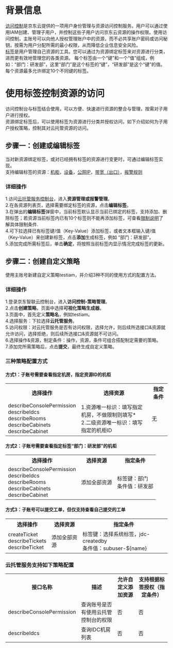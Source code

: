 # 背景信息
[访问控制](https://docs.jdcloud.com/cn/iam/product-overview)是京东云提供的一项用户身份管理与资源访问控制服务。用户可以通过使用IAM创建、管理子用户，并控制这些子用户访问京东云资源的操作权限。使用访问控制，主账号可以向他人授权管理账户中的资源，而不必共享账户密码或访问秘钥，按需为用户分配所需的最小权限，从而降低企业信息安全风险。</br>
[标签](https://docs.jdcloud.com/cn/tag-service/product-overview)是用户管理自己资源的工具。您可以通过为资源绑定标签来对资源进行分类，进而更有效地管理您的各类资源。 每个标签由一个“键”和一个“值”组成，例如：“部门：研发部”，这里“部门”是这个标签的“键”，“研发部”是这个“键”的值。 每个资源最多允许绑定10个不同键的标签。</br>
# 使用标签控制资源的访问
访问控制台与标签结合使用，可以方便、快速进行资源的整合与管理，按需对子用户进行授权。</br>
资源绑定标签后，可以使用标签为资源进行分类并授权访问，如下介绍如何为子用户授权策略，控制其对云托管资源的访问。</br>
## 步骤一：创建或编辑标签
当对新资源绑定标签，或对已经拥有标签的资源进行变更时，可通过编辑标签实现。</br>
支持编辑标签的资源：[机柜](View-Cabinet-List.md)，[设备](View-Device-List.md)，[公网IP](View-ipAddress-List.md)，[带宽（出口）](View-Bandwidth-List.md)，[报警规则](View-Alarm-Rules.md)</br>
### 详细操作
1.访问[云托管服务控制台](https://ccs-console.jdcloud.com/cabinet/list)，进入**资源管理或报警管理**。</br>
2.在各资源列表页，选择需要绑定标签的资源，点击**编辑标签**。</br>
3.在弹出的**编辑标签**弹窗中，当前标签默认显示当前已绑定的标签，支持添加、删除标签；若资源当前标签内已有10个标签则不能再添加标签，可查看[限制说明](https://docs.jdcloud.com/cn/tag-service/restrictions)了解具体限制条件.</br>
4.可下拉选择已有标签键/值（Key-Value）添加标签，或者文本框输入键/值（Key-Value）来创建新标签，点击**添加**生成标签，例如 “部门：研发部”。</br>
5.添加完成所需标签后，单击**确定**，将按照当前标签内显示情况完成标签的更新。</br>
## 步骤二：创建自定义策略
使用主账号新建自定义策略testiam，并介绍3种不同的使用方式的配置方法。
### 详细操作
1.登录京东智联云控制台，进入**访问控制-策略管理**。</br>
2.点击**创建策略**，页面中选择**可视化策略生成器**。</br>
3.页面中，首先定义**策略名**，例如testiam。</br>
4.选择服务：下拉选择**云托管服务**。</br>
5.访问权限：对云托管服务是否有访问权限，选择允许，则后续所选接口&资源就允许访问，选择拒绝，则后续所选接口&资源就不可访问。</br>
6.选择操作&资源，制定条件：操作，资源，条件可组合搭配制定需要的策略。</br>
7.添加完所需策略后，点击**提交**，最终生成自定义策略。
### 三种策略配置方式
#### 方式1：子账号需要查看指定机房，指定资源ID的机柜
<table>
	<tr>
	    <th>选择操作</th>
	    <th>选择资源</th>
	    <th>指定条件</th>  
	</tr>
	<tr>
	    <td>describeConsolePermission</br>describeIdcs</br>describeRooms</br>describeCabinets</br>describeCabinet</td>
	    <td>1.资源唯一标识：填写指定机房，不做限制则填写*</br>2.二级资源唯一标识：填写指定的机柜ID</td>
	    <td>无</td>
	</tr>
</table>

#### 方式2：子账号需要查看指定标签“部门：研发部”的机柜
<table>
	<tr>
	    <th>选择操作</th>
	    <th>选择资源</th>
	    <th>指定条件</th>  
	</tr>
	<tr>
	    <td>describeConsolePermission</br>describeIdcs</br>describeRooms</br>describeCabinets</br>describeCabinet</td>
	    <td>添加全部资源</td>
	    <td>标签键：部门</br>条件值：研发部</td>
	</tr>
</table>

#### 方式3：子账号可以提交工单，但仅支持查看自己提交的工单
<table>
	<tr>
	    <th>选择操作</th>
	    <th>选择资源</th>
	    <th>指定条件</th>  
	</tr>
	<tr>
	    <td>createTicket</br>describeTickets</br>describeTicket</td>
	    <td>添加全部资源</td>
	    <td>标签键：选择系统标签，jdc-createdby</br>条件值：subuser-${name}</td>
	</tr>
</table>

### 云托管服务支持如下策略配置

<table>
	<tr>
	    <th>接口名称</th>
	    <th>描述</th>
	    <th>允许自定义添加资源</th>
	    <th>支持根据标签授权（指定条件）</th>
	</tr>
	<tr>
	    <td>describeConsolePermission</td>
	    <td>查询账号是否有使用云托管控制台的权限</td>
	    <td>否</td>
	    <td>否</td>
	</tr>
	<tr>
	    <td>describeIdcs</td>
	    <td>查询IDC机房列表</td>
	    <td>否</td>
	    <td>否</td>
	</tr>
</table>

